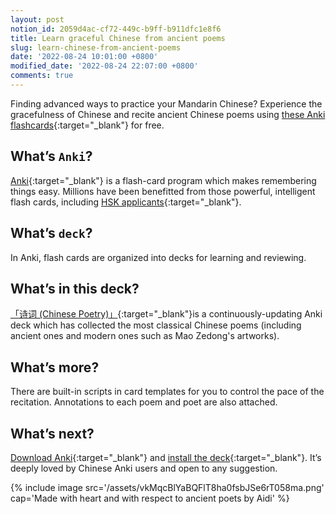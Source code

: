 ```yaml
---
layout: post
notion_id: 2059d4ac-cf72-449c-b9ff-b911dfc1e8f6
title: Learn graceful Chinese from ancient poems
slug: learn-chinese-from-ancient-poems
date: '2022-08-24 10:01:00 +0800'
modified_date: '2022-08-24 22:07:00 +0800'
comments: true
---
```


Finding advanced ways to practice your Mandarin Chinese? Experience the gracefulness of Chinese and recite ancient Chinese poems using [these Anki flashcards](https://ankiweb.net/shared/info/629702782){:target="_blank"} for free.

## What’s `Anki`?

[Anki](https://apps.ankiweb.net/){:target="_blank"} is a flash-card program which makes remembering things easy. Millions have been benefitted from those powerful, intelligent flash cards, including [HSK applicants](https://ankiweb.net/shared/info/698824905){:target="_blank"}.

## What’s `deck`?

In Anki, flash cards are organized into decks for learning and reviewing.

## What’s in this deck?

[「诗词 (Chinese Poetry)」](https://ankiweb.net/shared/info/629702782){:target="_blank"}is a continuously-updating Anki deck which has collected the most classical Chinese poems (including ancient ones and modern ones such as Mao Zedong's artworks).

## What’s more?

There are built-in scripts in card templates for you to control the pace of the recitation. Annotations to each poem and poet are also attached.

## What’s next?

[Download Anki](https://apps.ankiweb.net/){:target="_blank"} and [install the deck](https://ankiweb.net/shared/info/629702782){:target="_blank"}. It’s deeply loved by Chinese Anki users and open to any suggestion.

{% include image src='/assets/vkMqcBlYaBQFlT8ha0fsbJSe6rT058ma.png' cap='Made with heart and with respect to ancient poets by Aidi' %}
